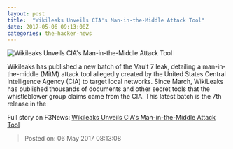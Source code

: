 ```yaml
---
layout: post
title:  "Wikileaks Unveils CIA's Man-in-the-Middle Attack Tool"
date: 2017-05-06 09:13:08Z
categories: the-hacker-news
---
```


![Wikileaks Unveils CIA's Man-in-the-Middle Attack Tool](https://4.bp.blogspot.com/-mEZaCiXLy58/WQ2QvfHNuEI/AAAAAAAAsfo/8Irtu3d3zD0TOxHSvalZBWZehnXwD3qOACLcB/s1600/man-in-the-middle-hacking-tool-download.png)

Wikileaks has published a new batch of the Vault 7 leak, detailing a man-in-the-middle (MitM) attack tool allegedly created by the United States Central Intelligence Agency (CIA) to target local networks. Since March, WikiLeaks has published thousands of documents and other secret tools that the whistleblower group claims came from the CIA. This latest batch is the 7th release in the


Full story on F3News: [Wikileaks Unveils CIA's Man-in-the-Middle Attack Tool](http://www.f3nws.com/n/4QyGBG)

> Posted on: 06 May 2017 08:13:08

